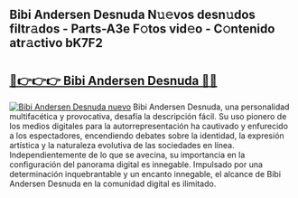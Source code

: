 ## Bibi Andersen Desnuda N𝚞𝚎vos desn𝚞dos filtr𝚊dos - Parts-A3e F𝚘tos vid𝚎o - C𝚘ntenido atr𝚊ctivo bK7F2

# <h2><a href="http://mbbrj5l.tromn.icu/?c=Bibi+Andersen+Desnuda">🔗👉👉👉 Bibi Andersen Desnuda 🔗🔗</a></h2>

[![Bibi Andersen Desnuda nuevo](https://i.imgur.com/pEAQMta.gif)](http://mbbrj5l.tromn.icu/?c=Bibi+Andersen+Desnuda)
Bibi Andersen Desnuda, una personalidad multifacética y provocativa, desafía la descripción fácil. Su uso pionero de los medios digitales para la autorrepresentación ha cautivado y enfurecido a los espectadores, encendiendo debates sobre la identidad, la expresión artística y la naturaleza evolutiva de las sociedades en línea. Independientemente de lo que se avecina, su importancia en la configuración del panorama digital es innegable. Impulsado por una determinación inquebrantable y un encanto innegable, el alcance de Bibi Andersen Desnuda en la comunidad digital es ilimitado.
